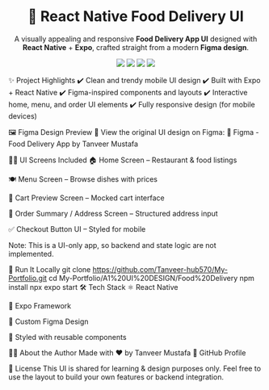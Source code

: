 <h1 align="center">🍔 React Native Food Delivery UI</h1> <p align="center"> A visually appealing and responsive <strong>Food Delivery App UI</strong> designed with <strong>React Native</strong> + <strong>Expo</strong>, crafted straight from a modern <strong>Figma design</strong>. </p> <p align="center"> <img src="https://img.shields.io/badge/Platform-React%20Native-blueviolet?style=for-the-badge" /> <img src="https://img.shields.io/badge/Expo-Framework-success?style=for-the-badge" /> <img src="https://img.shields.io/badge/Figma%20Design-Linked-purple?style=for-the-badge" /> <img src="https://img.shields.io/badge/Status-UI%20Only-yellow?style=for-the-badge" /> </p>
✨ Project Highlights
✔️ Clean and trendy mobile UI design
✔️ Built with Expo + React Native
✔️ Figma-inspired components and layouts
✔️ Interactive home, menu, and order UI elements
✔️ Fully responsive design (for mobile devices)

🖼️ Figma Design Preview
📌 View the original UI design on Figma:
🔗 Figma - Food Delivery App by Tanveer Mustafa

🧑‍🍳 UI Screens Included
🏠 Home Screen – Restaurant & food listings

🍽️ Menu Screen – Browse dishes with prices

🛒 Cart Preview Screen – Mocked cart interface

📍 Order Summary / Address Screen – Structured address input

✅ Checkout Button UI – Styled for mobile

Note: This is a UI-only app, so backend and state logic are not implemented.

🚀 Run It Locally
git clone https://github.com/Tanveer-hub570/My-Portfolio.git
cd My-Portfolio/A1%20UI%20DESIGN/Food%20Delivery
npm install
npx expo start
🛠️ Tech Stack
⚛️ React Native

🚀 Expo Framework

🎨 Custom Figma Design

💅 Styled with reusable components

🙋‍♂️ About the Author
Made with ❤️ by Tanveer Mustafa
🔗 GitHub Profile

📃 License
This UI is shared for learning & design purposes only.
Feel free to use the layout to build your own features or backend integration.

